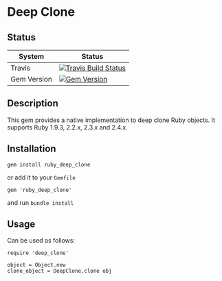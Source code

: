 # Deep Clone

## Status

|System|Status|
|--|--|
| Travis | [![Travis Build Status](https://travis-ci.org/gmodarelli/ruby-deepclone.svg?branch=master)](https://travis-ci.org/gmodarelli/ruby-deepclone) |
| Gem Version | [![Gem Version](https://badge.fury.io/rb/deep_clone.svg)](https://badge.fury.io/rb/deep_clone) |

## Description

This gem provides a native implementation to deep clone Ruby objects.
It supports Ruby 1.9.3, 2.2.x, 2.3.x and 2.4.x.

## Installation

```
gem install ruby_deep_clone
```

or add it to your `Gemfile`

```
gem 'ruby_deep_clone'
```

and run `bundle install`

## Usage

Can be used as follows:

```
require 'deep_clone'

object = Object.new
clone_object = DeepClone.clone obj
```
